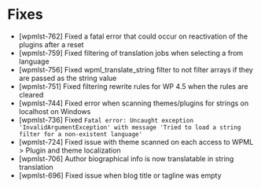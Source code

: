 # Fixes
* [wpmlst-762] Fixed a fatal error that could occur on reactivation of the plugins after a reset
* [wpmlst-759] Fixed filtering of translation jobs when selecting a from language
* [wpmlst-756] Fixed wpml_translate_string filter to not filter arrays if they are passed as the string value
* [wpmlst-751] Fixed filtering rewrite rules for WP 4.5 when the rules are cleared
* [wpmlst-744] Fixed error when scanning themes/plugins for strings on localhost on Windows
* [wpmlst-736] Fixed `Fatal error: Uncaught exception 'InvalidArgumentException' with message 'Tried to load a string filter for a non-existent language'`
* [wpmlst-724] Fixed issue with theme scanned on each access to WPML > Plugin and theme localization
* [wpmlst-706] Author biographical info is now translatable in string translation
* [wpmlst-696] Fixed issue when blog title or tagline was empty